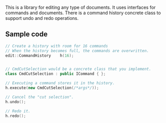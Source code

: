 This is a library for editing any type of documents.
It uses interfaces for commands and documents.
There is a command history concrete class to support undo and redo operations.

## Sample code
```cpp
// Create a history with room for 16 commands
// When the history becomes full, the commands are overwritten.
edit::CommandHistory	h(16);


// CmdCutSelection would be a concrete class that you implement.
class CmdCutSelection : public ICommand { };

// Executing a command stores it in the history.
h.execute(new CmdCutSelection(/*args*/));

// Cancel the "cut selection".
h.undo();

// Redo it.
h.redo();
```